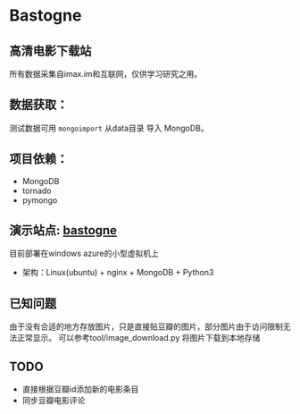 # Bastogne

高清电影下载站
---


所有数据采集自imax.im和互联网，仅供学习研究之用。



## 数据获取：

测试数据可用 `mongoimport` 从data目录 导入 MongoDB。



## 项目依赖：

* MongoDB
* tornado
* pymongo



## 演示站点: [bastogne](http://bastogne.chinacloudapp.cn)

目前部署在windows azure的小型虚拟机上

* 架构：Linux(ubuntu) + nginx + MongoDB + Python3


## 已知问题

由于没有合适的地方存放图片，只是直接贴豆瓣的图片，部分图片由于访问限制无法正常显示。
可以参考tool/image_download.py 将图片下载到本地存储



## TODO

* 直接根据豆瓣id添加新的电影条目
* 同步豆瓣电影评论